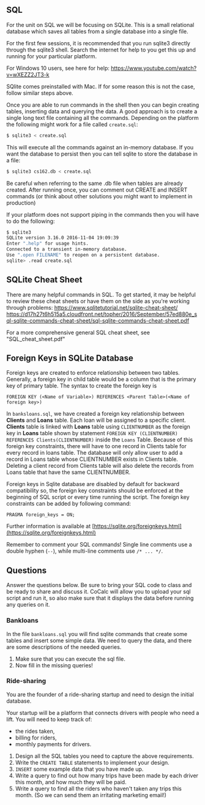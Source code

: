 ## SQL
For the unit on SQL we will be focusing on SQLite.  This is a small
relational database which saves all tables from a single database
into a single file.

For the first few sessions, it is recommended that you run sqlite3 directly
through the sqlite3 shell.  Search the internet for help to you get this up
and running for your particular platform.

For Windows 10 users, see here for help: https://www.youtube.com/watch?v=wXEZZ2JT3-k

SQlite comes preinstalled with Mac. If for some reason this is not the case, follow similar steps above.

Once you are able to run commands in the shell then you can begin creating
tables, inserting data and querying the data.  A good approach is to
create a single long text file containing all the commands.  Depending on the
platform the following might work for a file called `create.sql`:
```bash
$ sqlite3 < create.sql
```
This will execute all the commands against an in-memory database.  If you want
the database to persist then you can tell sqlite to store the database in a file:
```bash
$ sqlite3 cs162.db < create.sql
```
Be careful when referring to the same .db file when tables are already created.
After running once, you can comment out CREATE and INSERT commands (or think about other solutions you might want to implement in production)

If your platform does not support piping in the commands then you will have to
do the following:
```bash
$ sqlite3
SQLite version 3.16.0 2016-11-04 19:09:39
Enter ".help" for usage hints.
Connected to a transient in-memory database.
Use ".open FILENAME" to reopen on a persistent database.
sqlite> .read create.sql
```
## SQLite Cheat Sheet

There are many helpful commands in SQL. To get started, it may be helpful to review these cheat sheets or have them on the side as you're working through problems:
https://www.sqlitetutorial.net/sqlite-cheat-sheet/
https://d17h27t6h515a5.cloudfront.net/topher/2016/September/57ed880e_sql-sqlite-commands-cheat-sheet/sql-sqlite-commands-cheat-sheet.pdf

For a more comprehensive general SQL cheat sheet, see "SQL_cheat_sheet.pdf"

## Foreign Keys in SQLite Database
Foreign keys are created to enforce relationship between two tables. Generally, a foreign key in child table would be a column that is the primary key of primary table. The syntax to create the foreign key is
```
FOREIGN KEY (<Name of Variable>) REFERENCES <Parent Table>(<Name of foreign key>)
```
In `banksloans.sql`, we have created a foreign key relationship between **Clients** and **Loans** table. Each loan will be assigned to a specific client. **Clients** table is linked with **Loans** table using `CLIENTNUMBER` as the foreign key in **Loans** table shown by statement `FOREIGN KEY (CLIENTNUMBER) REFERENCES Clients(CLIENTNUMBER)` inside the `Loans` Table.
Because of this foreign key constraints, there will have to one record in Clients table for every record in loans table. The database will only allow user to add a record in Loans table whose CLIENTNUMBER exists in Clients table. Deleting a client record from Clients table will also delete the records from Loans table that have the same CLIENTNUMBER.

Foreign keys in Sqlite database are disabled by default for backward compatibility so, the foreign key constraints should be enforced at the beginning of SQL script or every time running the script.
The foreign key constraints can be added by following command:
```
PRAGMA foreign_keys = ON;
```  
Further information is available at [https://sqlite.org/foreignkeys.html](https://sqlite.org/foreignkeys.html)

Remember to comment your SQL commands!  Single line comments use a double
hyphen (`--`), while multi-line comments use `/* ... */`.

## Questions
Answer the questions below. Be sure to bring your SQL code to class
and be ready to share and discuss it.  CoCalc will allow you to upload your
sql script and run it, so also make sure that it displays the data before
running any queries on it.

### Bankloans
In the file `bankloans.sql` you will find sqlite commands that create some
tables and insert some simple data.  We need to query the data, and there are
some descriptions of the needed queries.  
1. Make sure that you can execute the sql file.
2. Now fill in the missing queries!

### Ride-sharing
You are the founder of a ride-sharing startup and need to design the
initial database.

Your startup will be a platform that connects drivers with people who need a
lift.  You will need to keep track of:
- the rides taken,
- billing for riders,
- monthly payments for drivers.

1. Design all the SQL tables you need to capture the above requirements.
2. Write the `CREATE TABLE` statements to implement your design.
3. `INSERT` some example data that you have made up.
4. Write a query to find out how many trips have been made by each driver this
month, and how much they will be paid.
5. Write a query to find all the riders who haven't taken any trips this
month. (So we can send them an irritating marketing email!)
